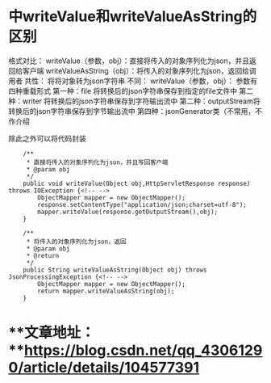 # 中writeValue和writeValueAsString的区别
格式对比： writeValue（参数，obj）：直接将传入的对象序列化为json，并且返回给客户端 writeValueAsString（obj）：将传入的对象序列化为json，返回给调用者 共性： 将将对象转为json字符串 不同： writeValue（参数，obj）： 参数有四种重载形式 第一种：file 将转换后的json字符串保存到指定的file文件中 第二种：writer 将转换后的json字符串保存到字符输出流中 第二种：outputStream将转换后的json字符串保存到字节输出流中 第四种：jsonGenerator类（不常用，不作介绍

除此之外可以将代码封装

```
    /**
     * 直接将传入的对象序列化为json，并且写回客户端
     * @param obj
     */
    public void writeValue(Object obj,HttpServletResponse response) throws IOException {<!-- -->
        ObjectMapper mapper = new ObjectMapper();
        response.setContentType("application/json;charset=utf-8");
        mapper.writeValue(response.getOutputStream(),obj);
    }

    /**
     * 将传入的对象序列化为json，返回
     * @param obj
     * @return
     */
    public String writeValueAsString(Object obj) throws JsonProcessingException {<!-- -->
        ObjectMapper mapper = new ObjectMapper();
        return mapper.writeValueAsString(obj);
    }

```
# **文章地址： **https://blog.csdn.net/qq_43061290/article/details/104577391